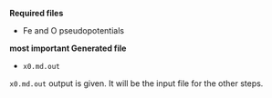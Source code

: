 
**Required files**

* Fe and O pseudopotentials


**most important Generated file**

* `x0.md.out`


`x0.md.out` output is given. It will be the input file for the other steps.
